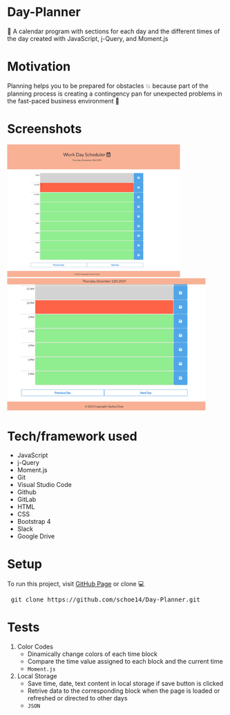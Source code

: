 # Day-Planner
:date: A calendar program with sections for each day and the different times of the day created with JavaScript, j-Query, and Moment.js

# Motivation
Planning helps you to be prepared for obstacles :collision: because part of the planning process is creating a contingency pan for unexpected problems in the fast-paced business environment :office:

# Screenshots
<a href="https://schoe14.github.io/Day-Planner/"><img src="https://github.com/schoe14/Day-Planner/blob/master/assets/screenshot1.JPG" style="width:400px;"></a> <a href="https://schoe14.github.io/Day-Planner/"><img src="https://github.com/schoe14/Day-Planner/blob/master/assets/screenshot2.JPG" style="width:459px;"></a>

# Tech/framework used
* JavaScript
* j-Query
* Moment.js
* Git
* Visual Studio Code
* Github
* GitLab
* HTML
* CSS
* Bootstrap 4
* Slack
* Google Drive

# Setup
To run this project, visit [GitHub Page](https://schoe14.github.io/Day-Planner/ "Seohui's GitHub Page") or clone :computer:
</br> 
<pre> git clone https://github.com/schoe14/Day-Planner.git </pre>

# Tests
1. Color Codes
   * Dinamically change colors of each time block
   * Compare the time value assigned to each block and the current time
   * `Moment.js`
2. Local Storage
   * Save time, date, text content in local storage if save button is clicked
   * Retrive data to the corresponding block when the page is loaded or refreshed or directed to other days
   * `JSON`
